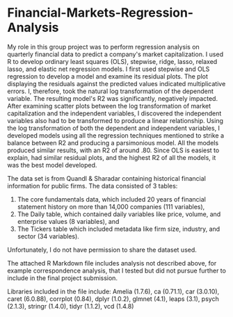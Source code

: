# Financial-Markets-Regression-Analysis
My role in this group project was to perform regression analysis on quarterly financial data to predict a company's market capitalization. I used R to develop ordinary least squares (OLS), stepwise, ridge, lasso, relaxed lasso, and elastic net regression models. I first used stepwise and OLS regression to develop a model and examine its residual plots. The plot displaying the residuals against the predicted values indicated multiplicative errors. I, therefore, took the natural log transformation of the dependent variable. The resulting model's R2 was significantly, negatively impacted. After examining scatter plots between the log transformation of market capitalization and the independent variables, I discovered the independent variables also had to be transformed to produce a linear relationship. Using the log transformation of both the dependent and independent variables, I developed models using all the regression techniques mentioned to strike a balance between R2 and producing a parsimonious model. All the models produced similar results, with an R2 of around .80. Since OLS is easiest to explain, had similar residual plots, and the highest R2 of all the models, it was the best model developed.

The data set is from Quandl & Sharadar containing historical financial information for public firms. The data consisted of 3 tables:  
  1) The core fundamentals data, which included 20 years of financial statement history on more than 14,000 companies (111 variables), 
  2) The Daily table, which contained daily variables like price, volume, and enterprise values (8 variables), and 
  3) The Tickers table which included metadata like firm size, industry, and sector (34 variables). 

Unfortunately, I do not have permission to share the dataset used.

The attached R Markdown file includes analysis not described above, for example correspondence analysis, that I tested but did not pursue further to include in the final project submission. 

Libraries included in the file include: Amelia (1.7.6), ca (0.71.1), car (3.0.10), caret (6.0.88),  corrplot (0.84), dplyr (1.0.2), glmnet (4.1), leaps (3.1), psych (2.1.3), stringr (1.4.0),  tidyr (1.1.2), vcd (1.4.8)
